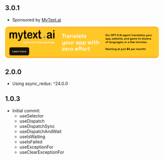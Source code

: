 ## 3.0.1

* Sponsored by [MyText.ai](https://mytext.ai)

[![](./example/SponsoredByMyTextAi.png)](https://mytext.ai)

## 2.0.0 

* Using async_redux: ^24.0.0

## 1.0.3

* Initial commit:
    - useSelector
    - useDispatch
    - useDispatchSync
    - useDispatchAndWait
    - useIsWaiting
    - useIsFailed
    - useExceptionFor
    - useClearExceptionFor 
